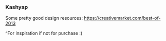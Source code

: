 ### Kashyap

Some pretty good design resources: https://creativemarket.com/best-of-2013

^For inspiration if not for purchase :)
